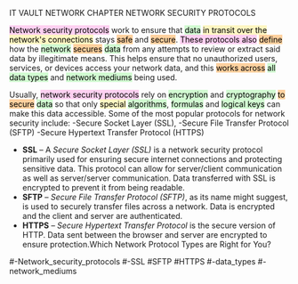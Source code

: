 IT VAULT
NETWORK CHAPTER
NETWORK SECURITY PROTOCOLS

<mark style="background: #FFB8EBA6;">Network security protocols</mark> work to ensure that <mark style="background: #BBFABBA6;">data</mark> <mark style="background: #FFF3A3A6;">in transit over the network's connections</mark> stays <mark style="background: #FFB86CA6;">safe</mark> and <mark style="background: #FFB86CA6;">secure</mark>. <mark style="background: #FFB8EBA6;">These protocols also</mark> <mark style="background: #FFB86CA6;">define</mark> how the <mark style="background: #BBFABBA6;">network</mark> <mark style="background: #FFB86CA6;">secures</mark> <mark style="background: #BBFABBA6;">data</mark> from any attempts to review or extract said data by illegitimate means. This helps ensure that no unauthorized users, services, or devices access your network data, and this <mark style="background: #FFB86CA6;">works across</mark> <mark style="background: #BBFABBA6;">all data types</mark> and <mark style="background: #BBFABBA6;">network mediums</mark> being used.

Usually, <mark style="background: #FFB8EBA6;">network security protocols</mark> rely on <mark style="background: #BBFABBA6;">encryption</mark> and <mark style="background: #BBFABBA6;">cryptography</mark> <mark style="background: #FFB86CA6;">to secure</mark> <mark style="background: #BBFABBA6;">data</mark> so that only <mark style="background: #FFF3A3A6;">special</mark> <mark style="background: #BBFABBA6;">algorithms</mark>, <mark style="background: #BBFABBA6;">formulas</mark> and <mark style="background: #BBFABBA6;">logical keys</mark> can make this data accessible.
Some of the most popular protocols for network security include:
-Secure Socket Layer (SSL), 
-Secure File Transfer Protocol (SFTP) 
-Secure Hypertext Transfer Protocol (HTTPS)

-   **SSL** – A _Secure Socket Layer (SSL)_ is a network security protocol primarily used for ensuring secure internet connections and protecting sensitive data. This protocol can allow for server/client communication as well as server/server communication. Data transferred with SSL is encrypted to prevent it from being readable.
-   **SFTP** – _Secure File Transfer Protocol (SFTP)_, as its name might suggest, is used to securely transfer files across a network. Data is encrypted and the client and server are authenticated.
-   **HTTPS** – _Secure Hypertext Transfer Protocol_ is the secure version of HTTP. Data sent between the browser and server are encrypted to ensure protection.Which Network Protocol Types are Right for You?


#-Network_security_protocols
#-SSL
#SFTP
#HTTPS
#-data_types
#-network_mediums